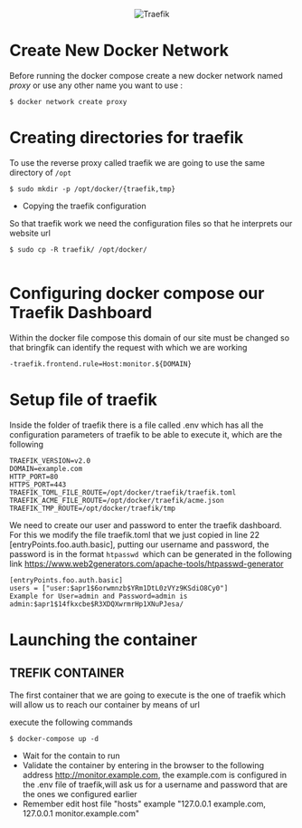 
<p align="center">
<img src="docs/content/assets/img/traefik.logo.png" alt="Traefik" title="Traefik" />
</p>

# Create New Docker Network

Before running the docker compose create a new docker network named *proxy* or use any other name you want to use :
```
$ docker network create proxy
```

# Creating directories for traefik 

To use the reverse proxy called traefik we are going to use the same directory of `/opt`
```
$ sudo mkdir -p /opt/docker/{traefik,tmp}
```

* Copying the traefik configuration

So that traefik work we need the configuration files so that he interprets our website url

```
$ sudo cp -R traefik/ /opt/docker/
 
```

# Configuring docker compose our Traefik Dashboard

Within the docker file compose this domain of our site must be changed so that bringfik can identify the request with which we are working

```
-traefik.frontend.rule=Host:monitor.${DOMAIN}
```

# Setup file of traefik

Inside the folder of traefik there is a file called .env which has all the configuration parameters of traefik to be able to execute it, which are the following

```
TRAEFIK_VERSION=v2.0
DOMAIN=example.com
HTTP_PORT=80
HTTPS_PORT=443
TRAEFIK_TOML_FILE_ROUTE=/opt/docker/traefik/traefik.toml
TRAEFIK_ACME_FILE_ROUTE=/opt/docker/traefik/acme.json
TRAEFIK_TMP_ROUTE=/opt/docker/traefik/tmp
```
We need to create our user and password to enter the traefik dashboard. For this we modify the file traefik.toml that we just copied in line 22 [entryPoints.foo.auth.basic], putting our username and password, the password is in the format `htpasswd `which can be generated in the following link https://www.web2generators.com/apache-tools/htpasswd-generator

```
[entryPoints.foo.auth.basic]
users = ["user:$apr1$6orwmnzb$YRm1DtL0zVYz9KSdiO8Cy0"]
Example for User=admin and Password=admin is admin:$apr1$14fkxcbe$R3XDQXwrmrHp1XNuPJesa/
```

# Launching the container

## TREFIK CONTAINER

The first container that we are going to execute is the one of traefik which will allow us to reach our container by means of url

execute the following commands

```
$ docker-compose up -d
```
- Wait for the contain to run
- Validate the container by entering in the browser to the following address http://monitor.example.com, the example.com is configured in the .env file of traefik,will ask us for a username and password that are the ones we configured earlier
- Remember edit host file "hosts" example "127.0.0.1 example.com, 127.0.0.1 monitor.example.com"

